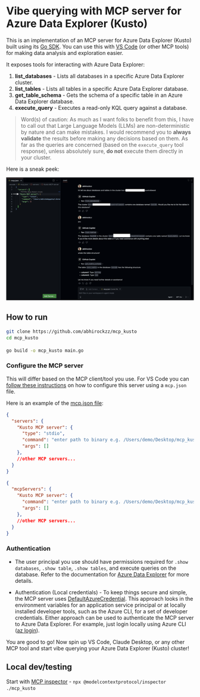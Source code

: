 # Vibe querying with MCP server for Azure Data Explorer (Kusto)

This is an implementation of an MCP server for Azure Data Explorer (Kusto) built using its [Go SDK](https://github.com/Azure/azure-kusto-go). You can use this with [VS Code](https://code.visualstudio.com/blogs/2025/02/24/introducing-copilot-agent-mode) (or other MCP tools) for making data analysis and exploration easier.

It exposes tools for interacting with Azure Data Explorer:

1. **list_databases** - Lists all databases in a specific Azure Data Explorer cluster.
2. **list_tables** - Lists all tables in a specific Azure Data Explorer database.
3. **get_table_schema** - Gets the schema of a specific table in an Azure Data Explorer database.
4. **execute_query** - Executes a read-only KQL query against a database.

> Word(s) of caution: As much as I want folks to benefit from this, I have to call out that Large Language Models (LLMs) are non-deterministic by nature and can make mistakes. I would recommend you to **always validate** the results before making any decisions based on them. As far as the queries are concerned (based on the `execute_query` tool response), unless absolutely sure, **do not** execute them directly in your cluster.

Here is a sneak peek:

![kusto mcp server in action](mcp_kusto_test.png)

## How to run

```bash
git clone https://github.com/abhirockzz/mcp_kusto
cd mcp_kusto

go build -o mcp_kusto main.go
```

### Configure the MCP server

This will differ based on the MCP client/tool you use. For VS Code you can [follow these instructions](https://code.visualstudio.com/docs/copilot/chat/mcp-servers#_add-an-mcp-server) on how to configure this server using a `mcp.json` file. 

Here is an example of the [mcp.json file](mcp.json):

```json
{
  "servers": {
    "Kusto MCP server": {
      "type": "stdio",
      "command": "enter path to binary e.g. /Users/demo/Desktop/mcp_kusto",
      "args": []
    },
    //other MCP servers...
  }
}
```

```json
{
  "mcpServers": {
    "Kusto MCP server": {
      "command": "enter path to binary e.g. /Users/demo/Desktop/mcp_kusto",
      "args": []
    },
    //other MCP servers...
  }
}
```




### Authentication

- The user principal you use should have permissions required for `.show databases`, `.show table`, `.show tables`, and execute queries on the database. Refer to the documentation for [Azure Data Explorer](https://learn.microsoft.com/en-us/kusto/management/security-roles?view=azure-data-explorer) for more details.

- Authentication (Local credentials) - To keep things secure and simple, the MCP server uses [DefaultAzureCredential](https://learn.microsoft.com/en-us/azure/developer/go/sdk/authentication/credential-chains#defaultazurecredential-overview). This approach looks in the environment variables for an application service principal or at locally installed developer tools, such as the Azure CLI, for a set of developer credentials. Either approach can be used to authenticate the MCP server to Azure Data Explorer. For example, just login locally using Azure CLI ([az login](https://learn.microsoft.com/en-us/cli/azure/authenticate-azure-cli)).

You are good to go! Now spin up VS Code, Claude Desktop, or any other MCP tool and start vibe querying your Azure Data Explorer (Kusto) cluster!

## Local dev/testing

Start with [MCP inspector](https://modelcontextprotocol.io/docs/tools/inspector) - `npx @modelcontextprotocol/inspector ./mcp_kusto`
